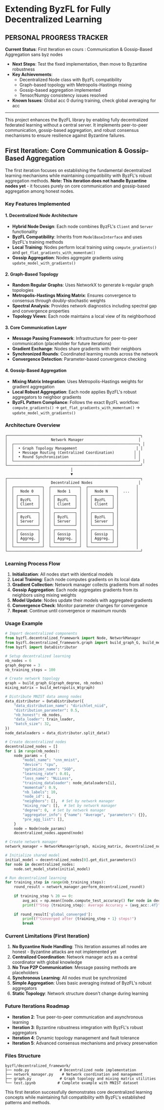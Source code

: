 # Extending ByzFL for Fully Decentralized Learning

## **PERSONAL PROGRESS TRACKER**

**Current Status**: First Iteration en cours : Communication & Gossip-Based Aggregation sans byz nodes

- **Next Steps**: Test the fixed implementation, then move to Byzantine robustness
- **Key Achievements**: 
  - Decentralized Node class with ByzFL compatibility
  - Graph-based topology with Metropolis-Hastings mixing
  - Gossip-based aggregation implemented
  - Tensor/Numpy consistency issues resolved
- **Known Issues**: Global acc 0 during training, check global averaging for acc 

---

This project enhances the ByzFL library by enabling fully decentralized federated learning without a central server. It implements peer-to-peer communication, gossip-based aggregation, and robust consensus mechanisms to ensure resilience against Byzantine failures.

## First Iteration: Core Communication & Gossip-Based Aggregation

The first iteration focuses on establishing the fundamental decentralized learning mechanisms while maintaining compatibility with ByzFL's robust aggregation methods. **Note: This iteration does not handle Byzantine nodes yet** - it focuses purely on core communication and gossip-based aggregation among honest nodes.

### Key Features Implemented

#### 1. **Decentralized Node Architecture**
- **Hybrid Node Design**: Each node combines ByzFL's `Client` and `Server` functionality
- **ByzFL Compatibility**: Inherits from `ModelBaseInterface` and uses ByzFL's training methods
- **Local Training**: Nodes perform local training using `compute_gradients()` and `get_flat_gradients_with_momentum()`
- **Gossip Aggregation**: Nodes aggregate gradients using `update_model_with_gradients()`

#### 2. **Graph-Based Topology**
- **Random Regular Graphs**: Uses NetworkX to generate k-regular graph topologies
- **Metropolis-Hastings Mixing Matrix**: Ensures convergence to consensus through doubly-stochastic weights
- **Spectral Analysis**: Provides network diagnostics including spectral gap and convergence properties
- **Topology Views**: Each node maintains a local view of its neighborhood

#### 3. **Core Communication Layer**
- **Message Passing Framework**: Infrastructure for peer-to-peer communication (placeholder for future iterations)
- **Gradient Exchange**: Nodes share gradients with their neighbors
- **Synchronized Rounds**: Coordinated learning rounds across the network
- **Convergence Detection**: Parameter-based convergence checking

#### 4. **Gossip-Based Aggregation**
- **Mixing Matrix Integration**: Uses Metropolis-Hastings weights for gradient aggregation
- **Local Robust Aggregation**: Each node applies ByzFL's robust aggregators to neighbor gradients
- **ByzFL Pattern Compliance**: Follows the exact ByzFL workflow: `compute_gradients()` → `get_flat_gradients_with_momentum()` → `update_model_with_gradients()`

### Architecture Overview

```
┌─────────────────────────────────────────────────────────────┐
│                    Network Manager                         │
│  ┌─────────────────────────────────────────────────────────┐ │
│  │  • Graph Topology Management                           │ │
│  │  • Message Routing (Centralized Coordination)         │ │
│  │  • Round Synchronization                              │ │
│  └─────────────────────────────────────────────────────────┘ │
└─────────────────────────────────────────────────────────────┘
                              │
                              ▼
┌─────────────────────────────────────────────────────────────┐
│                    Decentralized Nodes                     │
│  ┌─────────────┐  ┌─────────────┐  ┌─────────────┐        │
│  │   Node 0    │  │   Node 1    │  │   Node N    │  ...   │
│  │ ┌─────────┐ │  │ ┌─────────┐ │  │ ┌─────────┐ │        │
│  │ │ ByzFL   │ │  │ │ ByzFL   │ │  │ │ ByzFL   │ │        │
│  │ │ Client  │ │  │ │ Client  │ │  │ │ Client  │ │        │
│  │ └─────────┘ │  │ └─────────┘ │  │ └─────────┘ │        │
│  │ ┌─────────┐ │  │ ┌─────────┐ │  │ ┌─────────┐ │        │
│  │ │ ByzFL   │ │  │ │ ByzFL   │ │  │ │ ByzFL   │ │        │
│  │ │ Server  │ │  │ │ Server  │ │  │ │ Server  │ │        │
│  │ └─────────┘ │  │ └─────────┘ │  │ └─────────┘ │        │
│  │ ┌─────────┐ │  │ ┌─────────┐ │  │ ┌─────────┐ │        │
│  │ │ Gossip  │ │  │ │ Gossip  │ │  │ │ Gossip  │ │        │
│  │ │ Aggreg. │ │  │ │ Aggreg. │ │  │ │ Aggreg. │ │        │
│  │ └─────────┘ │  │ └─────────┘ │  │ └─────────┘ │        │
│  └─────────────┘  └─────────────┘  └─────────────┘        │
└─────────────────────────────────────────────────────────────┘
```

### Learning Process Flow

1. **Initialization**: All nodes start with identical models
2. **Local Training**: Each node computes gradients on its local data
3. **Gradient Collection**: Network manager collects gradients from all nodes
4. **Gossip Aggregation**: Each node aggregates gradients from its neighbors using mixing weights
5. **Model Update**: Nodes update their models with aggregated gradients
6. **Convergence Check**: Monitor parameter changes for convergence
7. **Repeat**: Continue until convergence or maximum rounds

### Usage Example

```python
# Import decentralized components
from byzfl.decentralized_framework import Node, NetworkManager
from byzfl.decentralized_framework.graph import build_graph_G, build_metropolis_W
from byzfl import DataDistributor

# Setup decentralized learning
nb_nodes = 6
graph_degree = 3
nb_training_steps = 100

# Create network topology
graph = build_graph_G(graph_degree, nb_nodes)
mixing_matrix = build_metropolis_W(graph)

# Distribute MNIST data among nodes
data_distributor = DataDistributor({
    "data_distribution_name": "dirichlet_niid",
    "distribution_parameter": 0.5,
    "nb_honest": nb_nodes,
    "data_loader": train_loader,
    "batch_size": 32,
})
node_dataloaders = data_distributor.split_data()

# Create decentralized nodes
decentralized_nodes = []
for i in range(nb_nodes):
    node_params = {
        "model_name": "cnn_mnist",
        "device": "cpu",
        "optimizer_name": "SGD",
        "learning_rate": 0.01,
        "loss_name": "NLLLoss",
        "training_dataloader": node_dataloaders[i],
        "momentum": 0.9,
        "nb_labels": 10,
        "node_id": i,
        "neighbors": [],  # Set by network manager
        "mixing_row": [],  # Set by network manager
        "degree": 0,  # Set by network manager
        "aggregator_info": {"name": "Average", "parameters": {}},
        "pre_agg_list": [],
    }
    node = Node(node_params)
    decentralized_nodes.append(node)

# Create network manager
network_manager = NetworkManager(graph, mixing_matrix, decentralized_nodes)

# Initialize shared model
initial_model = decentralized_nodes[0].get_dict_parameters()
for node in decentralized_nodes:
    node.set_model_state(initial_model)

# Run decentralized learning
for training_step in range(nb_training_steps):
    round_result = network_manager.perform_decentralized_round()
    
    if training_step % 20 == 0:
        avg_acc = np.mean([node.compute_test_accuracy() for node in decentralized_nodes])
        print(f"Step {training_step}: Average Accuracy = {avg_acc:.4f}")
    
    if round_result['global_converged']:
        print(f"Converged after {training_step + 1} steps!")
        break
```

### Current Limitations (First Iteration)

1. **No Byzantine Node Handling**: This iteration assumes all nodes are honest - Byzantine attacks are not implemented yet
2. **Centralized Coordination**: Network manager acts as a central coordinator with global knowledge
3. **No True P2P Communication**: Message passing methods are placeholders
4. **Synchronous Learning**: All nodes must be synchronized
5. **Simple Aggregation**: Uses basic averaging instead of ByzFL's robust aggregators
6. **Static Topology**: Network structure doesn't change during learning

### Future Iterations Roadmap

- **Iteration 2**: True peer-to-peer communication and asynchronous learning
- **Iteration 3**: Byzantine robustness integration with ByzFL's robust aggregators
- **Iteration 4**: Dynamic topology management and fault tolerance
- **Iteration 5**: Advanced consensus mechanisms and privacy preservation

### Files Structure

```
byzfl/decentralized_framework/
├── node.py              # Decentralized node implementation
├── network_manager.py    # Network coordination and management
├── graph.py             # Graph topology and mixing matrix utilities
└── test.ipynb          # Complete example with MNIST dataset
```

This first iteration successfully demonstrates core decentralized learning concepts while maintaining full compatibility with ByzFL's established patterns and methods.
